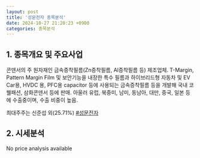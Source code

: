 ```yaml
---
layout: post
title: '성문전자 종목분석'
date: 2024-10-27 21:20:23 +0900
categories: 종목분석
---
```


## 1. 종목개요 및 주요사업

콘덴서의 주 원자재인 금속증착필름(Zn증착필름, Al증착필름 등) 제조업체. T-Margin, Pattern Margin Film 및 보안기능을 내장한 특수 필름과 하이브리드형 자동차 및 EV Car용, HVDC 용, PFC용 capacitor 등에 사용되는 금속증착필름 등을 개발해 국내 코웰패션, 삼화콘덴서 등에 판매. 아울러 유럽, 북중미, 남미, 동남아, 대만, 중국, 일본 등에 수출중이며, 수출 비중이 높음. 

최대주주는 신준섭 외(25.71%)
[#성문전자](#)

## 2. 시세분석

No price analysis available

